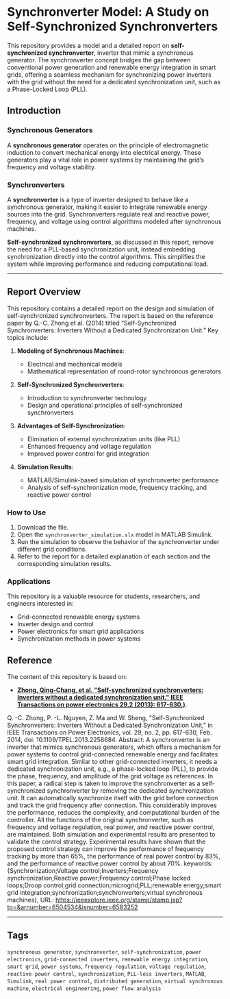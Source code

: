 # Synchronverter Model: A Study on Self-Synchronized Synchronverters

This repository provides a model and a detailed report on **self-synchronized synchronverter**, inverter that mimic a synchronous generator. The synchronverter concept bridges the gap between conventional power generation and renewable energy integration in smart grids, offering a seamless mechanism for synchronizing power inverters with the grid without the need for a dedicated synchronization unit, such as a Phase-Locked Loop (PLL).

## Introduction

### Synchronous Generators
A **synchronous generator** operates on the principle of electromagnetic induction to convert mechanical energy into electrical energy. These generators play a vital role in power systems by maintaining the grid’s frequency and voltage stability.

### Synchronverters
A **synchronverter** is a type of inverter designed to behave like a synchronous generator, making it easier to integrate renewable energy sources into the grid. Synchronverters regulate real and reactive power, frequency, and voltage using control algorithms modeled after synchronous machines. 

**Self-synchronized synchronverters**, as discussed in this report, remove the need for a PLL-based synchronization unit, instead embedding synchronization directly into the control algorithms. This simplifies the system while improving performance and reducing computational load.

---

## Report Overview

This repository contains a detailed report on the design and simulation of self-synchronized synchronverters. The report is based on the reference paper by Q.-C. Zhong et al. (2014) titled “Self-Synchronized Synchronverters: Inverters Without a Dedicated Synchronization Unit.” Key topics include:

1. **Modeling of Synchronous Machines**:
   - Electrical and mechanical models
   - Mathematical representation of round-rotor synchronous generators

2. **Self-Synchronized Synchronverters**:
   - Introduction to synchronverter technology
   - Design and operational principles of self-synchronized synchronverters

3. **Advantages of Self-Synchronization**:
   - Elimination of external synchronization units (like PLL)
   - Enhanced frequency and voltage regulation
   - Improved power control for grid integration

4. **Simulation Results**:
   - MATLAB/Simulink-based simulation of synchronverter performance
   - Analysis of self-synchronization mode, frequency tracking, and reactive power control

### How to Use
1. Download the file.
2. Open the `synchronverter_simulation.slx` model in MATLAB Simulink.
3. Run the simulation to observe the behavior of the synchronverter under different grid conditions.
4. Refer to the report for a detailed explanation of each section and the corresponding simulation results.

### Applications
This repository is a valuable resource for students, researchers, and engineers interested in:
- Grid-connected renewable energy systems
- Inverter design and control
- Power electronics for smart grid applications
- Synchronization methods in power systems

## Reference

The content of this repository is based on:
- **[Zhong, Qing-Chang, et al. "Self-synchronized synchronverters: Inverters without a dedicated synchronization unit." IEEE Transactions on power electronics 29.2 (2013): 617-630.)](https://ieeexplore.ieee.org/abstract/document/6504534)**.

Q. -C. Zhong, P. -L. Nguyen, Z. Ma and W. Sheng, "Self-Synchronized Synchronverters: Inverters Without a Dedicated Synchronization Unit," in IEEE Transactions on Power Electronics, vol. 29, no. 2, pp. 617-630, Feb. 2014, doi: 10.1109/TPEL.2013.2258684.
Abstract: A synchronverter is an inverter that mimics synchronous generators, which offers a mechanism for power systems to control grid-connected renewable energy and facilitates smart grid integration. Similar to other grid-connected inverters, it needs a dedicated synchronization unit, e.g., a phase-locked loop (PLL), to provide the phase, frequency, and amplitude of the grid voltage as references. In this paper, a radical step is taken to improve the synchronverter as a self-synchronized synchronverter by removing the dedicated synchronization unit. It can automatically synchronize itself with the grid before connection and track the grid frequency after connection. This considerably improves the performance, reduces the complexity, and computational burden of the controller. All the functions of the original synchronverter, such as frequency and voltage regulation, real power, and reactive power control, are maintained. Both simulation and experimental results are presented to validate the control strategy. Experimental results have shown that the proposed control strategy can improve the performance of frequency tracking by more than 65%, the performance of real power control by 83%, and the performance of reactive power control by about 70%.
keywords: {Synchronization;Voltage control;Inverters;Frequency synchronization;Reactive power;Frequency control;Phase locked loops;Droop control;grid connection;microgrid;PLL;renewable energy;smart grid integration;synchronization;synchronverters;virtual synchronous machines},
URL: https://ieeexplore.ieee.org/stamp/stamp.jsp?tp=&arnumber=6504534&isnumber=6583252

---

## Tags
`synchronous generator`, `synchronverter`, `self-synchronization`, `power electronics`, `grid-connected inverters`, `renewable energy integration`, `smart grid`, `power systems`, `frequency regulation`, `voltage regulation`, `reactive power control`, `synchronization`, `PLL-less inverters`, `MATLAB`, `Simulink`, `real power control`, `distributed generation`, `virtual synchronous machine`, `electrical engineering`, `power flow analysis`
